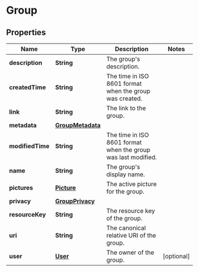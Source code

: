

# Group


## Properties

| Name | Type | Description | Notes |
|------------ | ------------- | ------------- | -------------|
|**description** | **String** | The group&#39;s description. |  |
|**createdTime** | **String** | The time in ISO 8601 format when the group was created. |  |
|**link** | **String** | The link to the group. |  |
|**metadata** | [**GroupMetadata**](GroupMetadata.md) |  |  |
|**modifiedTime** | **String** | The time in ISO 8601 format when the group was last modified. |  |
|**name** | **String** | The group&#39;s display name. |  |
|**pictures** | [**Picture**](Picture.md) | The active picture for the group. |  |
|**privacy** | [**GroupPrivacy**](GroupPrivacy.md) |  |  |
|**resourceKey** | **String** | The resource key of the group. |  |
|**uri** | **String** | The canonical relative URI of the group. |  |
|**user** | [**User**](User.md) | The owner of the group. |  [optional] |



